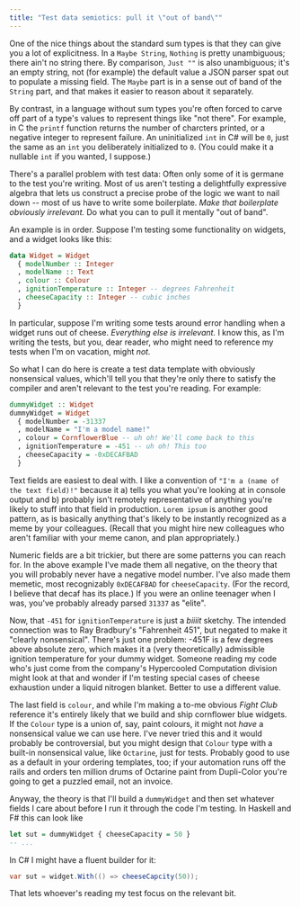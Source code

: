 ```yaml
---
title: "Test data semiotics: pull it \"out of band\""
---
```


One of the nice things about the standard sum types is that they can give you a
lot of explicitness. In a `Maybe String`, `Nothing` is pretty unambiguous;
there ain't no string there. By comparison, `Just ""` is also unambiguous; it's
an empty string, not (for example) the default value a JSON parser spat out to
populate a missing field. The `Maybe` part is in a sense out of band of the
`String` part, and that makes it easier to reason about it separately.

By contrast, in a language without sum types you're often forced to carve off
part of a type's values to represent things like "not there". For example, in C
the `printf` function returns the number of charcters printed, or a negative
integer to represent failure. An uninitialized `int` in C# will be `0`, just the
same as an `int` you deliberately initialized to `0`. (You could make it a
nullable `int` if you wanted, I suppose.)

There's a parallel problem with test data: Often only some of it is germane to
the test you're writing. Most of us aren't testing a delightfully expressive
algebra that lets us construct a precise probe of the logic we want to nail
down -- most of us have to write some boilerplate. _Make that boilerplate
obviously irrelevant._ Do what you can to pull it mentally "out of band".

An example is in order. Suppose I'm testing some functionality on widgets, and
a widget looks like this:

```haskell
data Widget = Widget
  { modelNumber :: Integer
  , modelName :: Text
  , colour :: Colour
  , ignitionTemperature :: Integer -- degrees Fahrenheit
  , cheeseCapacity :: Integer -- cubic inches
  }
```

In particular, suppose I'm writing some tests around error handling when a
widget runs out of cheese. _Everything else is irrelevant._ I know this, as I'm
writing the tests, but you, dear reader, who might need to reference my tests
when I'm on vacation, might _not._

So what I can do here is create a test data template with obviously nonsensical
values, which'll tell you that they're only there to satisfy the compiler and
aren't relevant to the test you're reading. For example:

```haskell
dummyWidget :: Widget
dummyWidget = Widget
  { modelNumber = -31337
  , modelName = "I'm a model name!"
  , colour = CornflowerBlue -- uh oh! We'll come back to this
  , ignitionTemperature = -451 -- uh oh! This too
  , cheeseCapacity = -0xDECAFBAD
  }
```

Text fields are easiest to deal with. I like a convention of `"I'm a (name of
the text field)!"` because it a) tells you what you're looking at in console
output and b) probably isn't remotely representative of anything you're likely
to stuff into that field in production. `Lorem ipsum` is another good pattern,
as is basically anything that's likely to be instantly recognized as a meme by
your colleagues. (Recall that you might hire new colleagues who aren't familiar
with your meme canon, and plan appropriately.)

Numeric fields are a bit trickier, but there are some patterns you can reach
for. In the above example I've made them all negative, on the theory that you
will probably never have a negative model number. I've also made them memetic,
most recognizably `0xDECAFBAD` for `cheeseCapacity`. (For the record, I believe
that decaf has its place.) If you were an online teenager when I was, you've
probably already parsed `31337` as "elite".

Now, that `-451` for `ignitionTemperature` is just a _biiiit_ sketchy. The
intended connection was to Ray Bradbury's "Fahrenheit 451", but negated to make
it "clearly nonsensical". There's just one problem: -451F is a few degrees
above absolute zero, which makes it a (very theoretically) admissible ignition
temperature for your dummy widget. Someone reading my code who's just come from
the company's Hypercooled Computation division might look at that and wonder if
I'm testing special cases of cheese exhaustion under a liquid nitrogen blanket.
Better to use a different value.

The last field is `colour`, and while I'm making a to-me obvious _Fight Club_
reference it's entirely likely that we build and ship cornflower blue widgets.
If the `Colour` type is a union of, say, paint colours, it might not _have_ a
nonsensical value we can use here. I've never tried this and it would probably
be controversial, but you might design that `Colour` type with a built-in
nonsensical value, like `Octarine`, just for tests. Probably good to use as a
default in your ordering templates, too; if your automation runs off the rails
and orders ten million drums of Octarine paint from Dupli-Color you're going to
get a puzzled email, not an invoice.

Anyway, the theory is that I'll build a `dummyWidget` and then set whatever
fields I care about before I run it through the code I'm testing. In Haskell and
F# this can look like

```haskell
let sut = dummyWidget { cheeseCapacity = 50 }
-- ...
```

In C# I might have a fluent builder for it:

```C#
var sut = widget.With(() => cheeseCapcity(50));
```

That lets whoever's reading my test focus on the relevant bit.